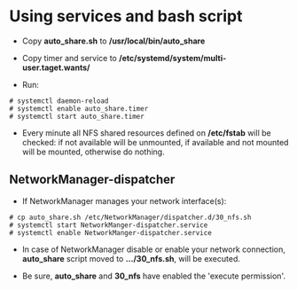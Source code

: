 # Using services and bash script

- Copy __auto_share.sh__ to __/usr/local/bin/auto_share__

- Copy timer and service to __/etc/systemd/system/multi-user.taget.wants/__

- Run:

~~~
# systemctl daemon-reload
# systemctl enable auto_share.timer
# systemctl start auto_share.timer
~~~

* Every minute all NFS shared resources defined on __/etc/fstab__ will be checked: if not available will be unmounted, if available and not mounted will be mounted, otherwise do nothing.

## NetworkManager-dispatcher

- If NetworkManager manages your network interface(s):

~~~
# cp auto_share.sh /etc/NetworkManager/dispatcher.d/30_nfs.sh
# systemctl start NetworkManger-dispatcher.service
# systemctl enable NetworkManger-dispatcher.service
~~~

* In case of NetworkManager disable or enable your network connection, __auto_share__ script moved to __.../30_nfs.sh__, will be executed.

* Be sure, __auto_share__ and __30_nfs__ have enabled the 'execute permission'.
